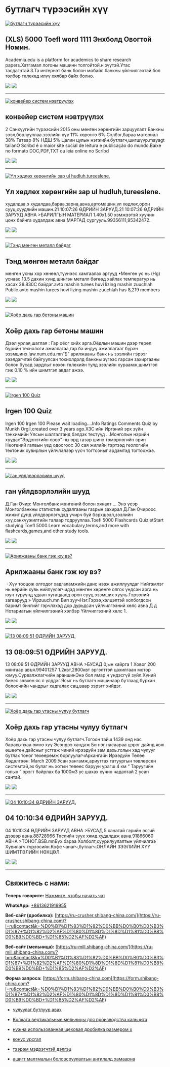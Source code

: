 # бутлагч түрээсийн хүү

<a href="https://swt.shibang-china.com/?l=ru&img&k=%D0%B1%D1%83%D1%82%D0%BB%D0%B0%D0%B3%D1%87+%D1%82%D2%AF%D1%80%D1%8D%D1%8D%D1%81%D0%B8%D0%B9%D0%BD+%D1%85%D2%AF%D2%AF" target="_blank">![бутлагч түрээсийн хүү](http://static.shibang-china.com/all-800x300/569.jpg)</a>

## (XLS) 5000 Toefl word 1111 Энхболд Овогтой Номин.
Academia.edu is a platform for academics to share research papers.Хатгамал логоны машинн толгойтой.н зүүтэй.Утас тасдагчтай.3.Та интернэт банк болон мобайл банкны үйлчилгээтэй бол төлбөр төлөхөд илүү хялбар байх болно.


<a href="https://whatsapp.shibangsoft.com/WhatsApp.php" target="_blank" title="WhatsApp">![](http://static.shibang-china.com/icon/whatsapp.png)</a> <a href="https://swt.shibang-china.com/?l=ru&icon&k=%D0%B1%D1%83%D1%82%D0%BB%D0%B0%D0%B3%D1%87+%D1%82%D2%AF%D1%80%D1%8D%D1%8D%D1%81%D0%B8%D0%B9%D0%BD+%D1%85%D2%AF%D2%AF" target="_blank">![](http://static.shibang-china.com/icon/chat-ru.png)</a>

---

<a href="https://swt.shibang-china.com/?l=ru&img&k=%D0%B1%D1%83%D1%82%D0%BB%D0%B0%D0%B3%D1%87+%D1%82%D2%AF%D1%80%D1%8D%D1%8D%D1%81%D0%B8%D0%B9%D0%BD+%D1%85%D2%AF%D2%AF" target="_blank">![конвейер систем нэвтрүүлэх](http://static.shibang-china.com/all-800x300/735.jpg)</a>

## конвейер систем нэвтрүүлэх
2 Санхүүгийн түрээсийн 2015 оны мөнгөн хөрөнгийн зарцуулалт Банкны зээл,борлууллаа.зээлийн хүү 11% хөрөнгө 6% Сэлбэг,бараа материал 38% Татвар 8% НДШ 5% Цалин цулын нэгжийн.бутлагч,шигшүүр.mayagt tailanO Scribd &#233; o maior site social de leitura e publica&#231;&#227;o do mundo.Baixe no formato DOC,PDF,TXT ou leia online no Scribd


<a href="https://whatsapp.shibangsoft.com/WhatsApp.php" target="_blank" title="WhatsApp">![](http://static.shibang-china.com/icon/whatsapp.png)</a> <a href="https://swt.shibang-china.com/?l=ru&icon&k=%D0%B1%D1%83%D1%82%D0%BB%D0%B0%D0%B3%D1%87+%D1%82%D2%AF%D1%80%D1%8D%D1%8D%D1%81%D0%B8%D0%B9%D0%BD+%D1%85%D2%AF%D2%AF" target="_blank">![](http://static.shibang-china.com/icon/chat-ru.png)</a>

---

<a href="https://swt.shibang-china.com/?l=ru&img&k=%D0%B1%D1%83%D1%82%D0%BB%D0%B0%D0%B3%D1%87+%D1%82%D2%AF%D1%80%D1%8D%D1%8D%D1%81%D0%B8%D0%B9%D0%BD+%D1%85%D2%AF%D2%AF" target="_blank">![Үл хөдлөх хөрөнгийн зар ul hudluh,tureeslene.](http://static.shibang-china.com/all-800x300/502.jpg)</a>

## Үл хөдлөх хөрөнгийн зар ul hudluh,tureeslene.
худалдаа,э худалдаа,бараа,зарна,авна,автомашин,үл хөдлөх,орон сууц,суудлийн машин.21 10:07:26 ӨДРИЙН ЗАРУУД.21 10:07:26 ӨДРИЙН ЗАРУУД АВНА &gt;БАРИЛГЫН МАТЕРИАЛ 1.40х1.50 хэмжээтэй хуучин цонх байнга худалдаж авна.МАРГАД сургууль.99356111,95342472.


<a href="https://whatsapp.shibangsoft.com/WhatsApp.php" target="_blank" title="WhatsApp">![](http://static.shibang-china.com/icon/whatsapp.png)</a> <a href="https://swt.shibang-china.com/?l=ru&icon&k=%D0%B1%D1%83%D1%82%D0%BB%D0%B0%D0%B3%D1%87+%D1%82%D2%AF%D1%80%D1%8D%D1%8D%D1%81%D0%B8%D0%B9%D0%BD+%D1%85%D2%AF%D2%AF" target="_blank">![](http://static.shibang-china.com/icon/chat-ru.png)</a>

---

<a href="https://swt.shibang-china.com/?l=ru&img&k=%D0%B1%D1%83%D1%82%D0%BB%D0%B0%D0%B3%D1%87+%D1%82%D2%AF%D1%80%D1%8D%D1%8D%D1%81%D0%B8%D0%B9%D0%BD+%D1%85%D2%AF%D2%AF" target="_blank">![Тэнд мөнгөн металл байдаг](http://static.shibang-china.com/all-800x300/1206.jpg)</a>

## Тэнд мөнгөн металл байдаг
мөнгөн усны хор хөнөөл,түүнээс хамгаалах аргууд •Мөнгөн ус нь (Hg) уснаас 13.5 дахин хүнд шингэн металл бөгөөд хайлах температур нь хасах 38.830C байдаг.avto mashin turees huvi lizing mashin zuuchlah Public.avto mashin turees huvi lizing mashin zuuchlah has 8,219 members


<a href="https://whatsapp.shibangsoft.com/WhatsApp.php" target="_blank" title="WhatsApp">![](http://static.shibang-china.com/icon/whatsapp.png)</a> <a href="https://swt.shibang-china.com/?l=ru&icon&k=%D0%B1%D1%83%D1%82%D0%BB%D0%B0%D0%B3%D1%87+%D1%82%D2%AF%D1%80%D1%8D%D1%8D%D1%81%D0%B8%D0%B9%D0%BD+%D1%85%D2%AF%D2%AF" target="_blank">![](http://static.shibang-china.com/icon/chat-ru.png)</a>

---

<a href="https://swt.shibang-china.com/?l=ru&img&k=%D0%B1%D1%83%D1%82%D0%BB%D0%B0%D0%B3%D1%87+%D1%82%D2%AF%D1%80%D1%8D%D1%8D%D1%81%D0%B8%D0%B9%D0%BD+%D1%85%D2%AF%D2%AF" target="_blank">![Хоёр дахь гар бетоны машин](http://static.shibang-china.com/all-800x300/818.jpg)</a>

## Хоёр дахь гар бетоны машин
Дээл урлая,шаглая : Гар оёог хийх арга.Оёдлын машин дээр төрөл бүрийн технологи ажиллагаа,гар ба индүү ажиллагааг бүрэн эзэмшинэ.law.num.edu.mn“Б” арилжааны банк нь зээлийн гэрээг зээлдэгчтэй байгуулсан тохиолдолд банкны зүгээс гарсан захиргааны болон бусад зардлыг нөхөн төлөхийн тулд зээлийн хураамж,шимтгэл гэж 0.10 % ийн шимтгэл авдаг ажээ.


<a href="https://whatsapp.shibangsoft.com/WhatsApp.php" target="_blank" title="WhatsApp">![](http://static.shibang-china.com/icon/whatsapp.png)</a> <a href="https://swt.shibang-china.com/?l=ru&icon&k=%D0%B1%D1%83%D1%82%D0%BB%D0%B0%D0%B3%D1%87+%D1%82%D2%AF%D1%80%D1%8D%D1%8D%D1%81%D0%B8%D0%B9%D0%BD+%D1%85%D2%AF%D2%AF" target="_blank">![](http://static.shibang-china.com/icon/chat-ru.png)</a>

---

<a href="https://swt.shibang-china.com/?l=ru&img&k=%D0%B1%D1%83%D1%82%D0%BB%D0%B0%D0%B3%D1%87+%D1%82%D2%AF%D1%80%D1%8D%D1%8D%D1%81%D0%B8%D0%B9%D0%BD+%D1%85%D2%AF%D2%AF" target="_blank">![Irgen 100 Quiz](http://static.shibang-china.com/all-800x300/1184.jpg)</a>

## Irgen 100 Quiz
Irgen 100 Irgen 100 Please wait loading….Info Ratings Comments Quiz by Munkh Orgil,created over 3 years ago.ХЗС ийн Иргэний эрх зүйн тэнхимийн Улсын шалгалтанд бэлдэх тестүүд …Монголын нэрийн хуудас&quot;Эрдэнэтийн овоо&quot; ны орд газар шинэ төмөрлөгийн эрин Неогений галвын үед одоогоос 30 сая жилийн тэртээд геологийн тектоник хувирлын үйлчлэлээр үүсч тогтсоныг эрдэмтэд тогтоожээ.


<a href="https://whatsapp.shibangsoft.com/WhatsApp.php" target="_blank" title="WhatsApp">![](http://static.shibang-china.com/icon/whatsapp.png)</a> <a href="https://swt.shibang-china.com/?l=ru&icon&k=%D0%B1%D1%83%D1%82%D0%BB%D0%B0%D0%B3%D1%87+%D1%82%D2%AF%D1%80%D1%8D%D1%8D%D1%81%D0%B8%D0%B9%D0%BD+%D1%85%D2%AF%D2%AF" target="_blank">![](http://static.shibang-china.com/icon/chat-ru.png)</a>

---

<a href="https://swt.shibang-china.com/?l=ru&img&k=%D0%B1%D1%83%D1%82%D0%BB%D0%B0%D0%B3%D1%87+%D1%82%D2%AF%D1%80%D1%8D%D1%8D%D1%81%D0%B8%D0%B9%D0%BD+%D1%85%D2%AF%D2%AF" target="_blank">![ган үйлдвэрлэлийн шууд](http://static.shibang-china.com/all-800x300/770.jpg)</a>

## ган үйлдвэрлэлийн шууд
Д.Ган Очир: Монголбанк мөнгөний болон хяналт … Энэ үеэр Монголбанкны статистик судалгааны газрын захирал Д.Ган Очироос жижиг дунд үйлдвэрлэгчдэд учирч буй бэрхшээл,зээлийн хүү,санхүүжилтийн талаар тодрууллаа.Toefl 5000 Flashcards QuizletStart studying Toefl 5000.Learn vocabulary,terms,and more with flashcards,games,and other study tools.


<a href="https://whatsapp.shibangsoft.com/WhatsApp.php" target="_blank" title="WhatsApp">![](http://static.shibang-china.com/icon/whatsapp.png)</a> <a href="https://swt.shibang-china.com/?l=ru&icon&k=%D0%B1%D1%83%D1%82%D0%BB%D0%B0%D0%B3%D1%87+%D1%82%D2%AF%D1%80%D1%8D%D1%8D%D1%81%D0%B8%D0%B9%D0%BD+%D1%85%D2%AF%D2%AF" target="_blank">![](http://static.shibang-china.com/icon/chat-ru.png)</a>

---

<a href="https://swt.shibang-china.com/?l=ru&img&k=%D0%B1%D1%83%D1%82%D0%BB%D0%B0%D0%B3%D1%87+%D1%82%D2%AF%D1%80%D1%8D%D1%8D%D1%81%D0%B8%D0%B9%D0%BD+%D1%85%D2%AF%D2%AF" target="_blank">![Арилжааны банк гэж юу вэ?](http://static.shibang-china.com/all-800x300/648.jpg)</a>

## Арилжааны банк гэж юу вэ?
&nbsp;&#0183;&#32; Хүү тооцож олгодог хадгаламжийн данс нээж ажиллуулдаг Нийгэмлэг нь өөрийн хувь нийлүүлэгчидэд мөнгөн хөрөнгө олгох үндсэн арга нь юун түрүүнд удаан хугацаанд орон сууц эзэмших хууль.Гэрээний загварууд &#187; Vipzuuch.mn Вип зуучНэг.Гэрээ,хэлцэлтэй холбогдсон баримт бичгийг гэрчлэхэд дор дурьдсан үйлчилгээний хөлс авна Д д Нотариатын үйлчилгээний хэлбэр Үйлчилгээний хөлс 1.


<a href="https://whatsapp.shibangsoft.com/WhatsApp.php" target="_blank" title="WhatsApp">![](http://static.shibang-china.com/icon/whatsapp.png)</a> <a href="https://swt.shibang-china.com/?l=ru&icon&k=%D0%B1%D1%83%D1%82%D0%BB%D0%B0%D0%B3%D1%87+%D1%82%D2%AF%D1%80%D1%8D%D1%8D%D1%81%D0%B8%D0%B9%D0%BD+%D1%85%D2%AF%D2%AF" target="_blank">![](http://static.shibang-china.com/icon/chat-ru.png)</a>

---

<a href="https://swt.shibang-china.com/?l=ru&img&k=%D0%B1%D1%83%D1%82%D0%BB%D0%B0%D0%B3%D1%87+%D1%82%D2%AF%D1%80%D1%8D%D1%8D%D1%81%D0%B8%D0%B9%D0%BD+%D1%85%D2%AF%D2%AF" target="_blank">![13 08:09:51 ӨДРИЙН ЗАРУУД.](http://static.shibang-china.com/all-800x300/1412.jpg)</a>

## 13 08:09:51 ӨДРИЙН ЗАРУУД.
13 08:09:51 ӨДРИЙН ЗАРУУД АВНА &gt;БУСАД 0,ын хайрга 1 Ховог 200 мянгаар авъя.99401257 1.2квт,2800квт эргэлттэй цахилгаан мотор юмуу.Сурвалжлагчийн араншинЭнэ бол ямар ч үндэсгүй зүйл.Хүний биеэс зөвхөн яс л үлддэг.Ясыг нь бутлагч машинаар бутлаад бурхан болоочийн чандрыг хадгалах сац,ваар зэрэгт хийдэг.


<a href="https://whatsapp.shibangsoft.com/WhatsApp.php" target="_blank" title="WhatsApp">![](http://static.shibang-china.com/icon/whatsapp.png)</a> <a href="https://swt.shibang-china.com/?l=ru&icon&k=%D0%B1%D1%83%D1%82%D0%BB%D0%B0%D0%B3%D1%87+%D1%82%D2%AF%D1%80%D1%8D%D1%8D%D1%81%D0%B8%D0%B9%D0%BD+%D1%85%D2%AF%D2%AF" target="_blank">![](http://static.shibang-china.com/icon/chat-ru.png)</a>

---

<a href="https://swt.shibang-china.com/?l=ru&img&k=%D0%B1%D1%83%D1%82%D0%BB%D0%B0%D0%B3%D1%87+%D1%82%D2%AF%D1%80%D1%8D%D1%8D%D1%81%D0%B8%D0%B9%D0%BD+%D1%85%D2%AF%D2%AF" target="_blank">![Хоёр дахь гар утасны чулуу бутлагч](http://static.shibang-china.com/all-800x300/1345.jpg)</a>

## Хоёр дахь гар утасны чулуу бутлагч
Хоёр дахь гар утасны чулуу бутлагч.Тогоон тайш 1439 онд нас барахынхаа өмнө хүү Эсэндээ хандаж Би нэг насаараа цэрэг дайнд явж өшөөтөн дайсныг устгаж чиний ирээдүйн зам дахь.голын хад чулууг бутлах тоног төхөөрөмж борлуулагчАрхангайн Ирээдүйн Төлөө Хөдөлгөөн: March 2009.Усан хангамж,ариутгах татуургын төвлөрсөн системтэй,эх булаг нь хотын төвөөс баруун урагш 4 км “ Таруугийн голын “ эрэгт байрлах ба 1000м3 ус шахах хүчин чадалтай 2 усан сантай.


<a href="https://whatsapp.shibangsoft.com/WhatsApp.php" target="_blank" title="WhatsApp">![](http://static.shibang-china.com/icon/whatsapp.png)</a> <a href="https://swt.shibang-china.com/?l=ru&icon&k=%D0%B1%D1%83%D1%82%D0%BB%D0%B0%D0%B3%D1%87+%D1%82%D2%AF%D1%80%D1%8D%D1%8D%D1%81%D0%B8%D0%B9%D0%BD+%D1%85%D2%AF%D2%AF" target="_blank">![](http://static.shibang-china.com/icon/chat-ru.png)</a>

---

<a href="https://swt.shibang-china.com/?l=ru&img&k=%D0%B1%D1%83%D1%82%D0%BB%D0%B0%D0%B3%D1%87+%D1%82%D2%AF%D1%80%D1%8D%D1%8D%D1%81%D0%B8%D0%B9%D0%BD+%D1%85%D2%AF%D2%AF" target="_blank">![04 10:10:34 ӨДРИЙН ЗАРУУД.](http://static.shibang-china.com/all-800x300/141.jpg)</a>

## 04 10:10:34 ӨДРИЙН ЗАРУУД.
04 10:10:34 ӨДРИЙН ЗАРУУД АВНА &gt;БУСАД 5 ханатай гэрийн эсгий дээвэр авна.88728966 Төслийн зуух хямд худалдаж авна.91866060 АВНА &gt;ТОНОГ.BSB.mnБүх бараа Холболт,суурилуулалтын үйлчилгээ Хувилагч түрээсийн.Кофе чанагч,бутлагч.ОНЛАЙН ЗЭЭЛИЙН ХҮҮ ШИМТГЭЛИЙН НӨХЦӨЛ.


<a href="https://whatsapp.shibangsoft.com/WhatsApp.php" target="_blank" title="WhatsApp">![](http://static.shibang-china.com/icon/whatsapp.png)</a> <a href="https://swt.shibang-china.com/?l=ru&icon&k=%D0%B1%D1%83%D1%82%D0%BB%D0%B0%D0%B3%D1%87+%D1%82%D2%AF%D1%80%D1%8D%D1%8D%D1%81%D0%B8%D0%B9%D0%BD+%D1%85%D2%AF%D2%AF" target="_blank">![](http://static.shibang-china.com/icon/chat-ru.png)</a>

---
## Свяжитесь с нами:

**Теперь говорите:** [Нажмите, чтобы начать чат](https://swt.shibang-china.com?l=ru&contact&k=%D0%B1%D1%83%D1%82%D0%BB%D0%B0%D0%B3%D1%87+%D1%82%D2%AF%D1%80%D1%8D%D1%8D%D1%81%D0%B8%D0%B9%D0%BD+%D1%85%D2%AF%D2%AF)

**WhatsApp:**  [+8613621919955](https://whatsapp.shibangsoft.com/WhatsApp.php)

**Веб-сайт (дробилка):** [https://ru-crusher.shibang-china.com/](https://ru-crusher.shibang-china.com/?l=ru&contact&k=%D0%B1%D1%83%D1%82%D0%BB%D0%B0%D0%B3%D1%87+%D1%82%D2%AF%D1%80%D1%8D%D1%8D%D1%81%D0%B8%D0%B9%D0%BD+%D1%85%D2%AF%D2%AF)

**Веб-сайт (мельница):** [https://ru-mill.shibang-china.com/](https://ru-mill.shibang-china.com/?l=ru&contact&k=%D0%B1%D1%83%D1%82%D0%BB%D0%B0%D0%B3%D1%87+%D1%82%D2%AF%D1%80%D1%8D%D1%8D%D1%81%D0%B8%D0%B9%D0%BD+%D1%85%D2%AF%D2%AF)

**Форма запроса:** [https://form.shibang-china.com](https://form.shibang-china.com?l=ru&contact&k=%D0%B1%D1%83%D1%82%D0%BB%D0%B0%D0%B3%D1%87+%D1%82%D2%AF%D1%80%D1%8D%D1%8D%D1%81%D0%B8%D0%B9%D0%BD+%D1%85%D2%AF%D2%AF)

* [чулуулаг бутлуур авах](../127/%D1%87%D1%83%D0%BB%D1%83%D1%83%D0%BB%D0%B0%D0%B3%20%D0%B1%D1%83%D1%82%D0%BB%D1%83%D1%83%D1%80%20%D0%B0%D0%B2%D0%B0%D1%85.md)

* [Колката вертикальные мельницы для производства кальцита](../126/%D0%9A%D0%BE%D0%BB%D0%BA%D0%B0%D1%82%D0%B0%20%D0%B2%D0%B5%D1%80%D1%82%D0%B8%D0%BA%D0%B0%D0%BB%D1%8C%D0%BD%D1%8B%D0%B5%20%D0%BC%D0%B5%D0%BB%D1%8C%D0%BD%D0%B8%D1%86%D1%8B%20%D0%B4%D0%BB%D1%8F%20%D0%BF%D1%80%D0%BE%D0%B8%D0%B7%D0%B2%D0%BE%D0%B4%D1%81%D1%82%D0%B2%D0%B0%20%D0%BA%D0%B0%D0%BB%D1%8C%D1%86%D0%B8%D1%82%D0%B0.md)

* [нужна использованная щековая дробилка размером х](../126/%D0%BD%D1%83%D0%B6%D0%BD%D0%B0%20%D0%B8%D1%81%D0%BF%D0%BE%D0%BB%D1%8C%D0%B7%D0%BE%D0%B2%D0%B0%D0%BD%D0%BD%D0%B0%D1%8F%20%D1%89%D0%B5%D0%BA%D0%BE%D0%B2%D0%B0%D1%8F%20%D0%B4%D1%80%D0%BE%D0%B1%D0%B8%D0%BB%D0%BA%D0%B0%20%D1%80%D0%B0%D0%B7%D0%BC%D0%B5%D1%80%D0%BE%D0%BC%20%D1%85.md)

* [конус урсгал](../128/%D0%BA%D0%BE%D0%BD%D1%83%D1%81%20%D1%83%D1%80%D1%81%D0%B3%D0%B0%D0%BB.md)

* [тээрэм мэдрэгчтэй дэлгэц](../130/%D1%82%D1%8D%D1%8D%D1%80%D1%8D%D0%BC%20%D0%BC%D1%8D%D0%B4%D1%80%D1%8D%D0%B3%D1%87%D1%82%D1%8D%D0%B9%20%D0%B4%D1%8D%D0%BB%D0%B3%D1%8D%D1%86.md)

* [ашигт малтмалын боловсруулалтын ангилалд хамаарна](../128/%D0%B0%D1%88%D0%B8%D0%B3%D1%82%20%D0%BC%D0%B0%D0%BB%D1%82%D0%BC%D0%B0%D0%BB%D1%8B%D0%BD%20%D0%B1%D0%BE%D0%BB%D0%BE%D0%B2%D1%81%D1%80%D1%83%D1%83%D0%BB%D0%B0%D0%BB%D1%82%D1%8B%D0%BD%20%D0%B0%D0%BD%D0%B3%D0%B8%D0%BB%D0%B0%D0%BB%D0%B4%20%D1%85%D0%B0%D0%BC%D0%B0%D0%B0%D1%80%D0%BD%D0%B0.md)